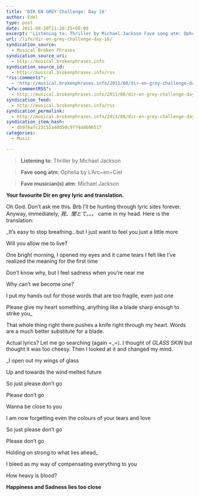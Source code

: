 ```yaml
---
title: 'DIR EN GREY Challenge: Day 16'
author: Edel
type: post
date: 2011-08-30T21:28:25+00:00
excerpt: 'Listening to: Thriller by Michael Jackson Fave song atm: Ophelia by L&#8217;Arc~en~Ciel Fave musician(s) atm: Michael Jackson Your favourite Dir en grey lyric and translation. Oh God. Don&#8217;t ask me this. Brb I&#8217;ll be hunting through lyric sites forever. Anyway, immediately, 我、闇とて。。。 came in my head. Here is the translation: It&#8217;s easy to stop breathing&#8230;but [...]'
url: /life/dir-en-grey-challenge-day-16/
syndication_source:
  - Musical Broken Phrases
syndication_source_uri:
  - http://musical.brokenphrases.info
syndication_source_id:
  - http://musical.brokenphrases.info/rss
"rss:comments":
  - 'http://musical.brokenphrases.info/2011/08/dir-en-grey-challenge-day-16/#comments'
"wfw:commentRSS":
  - http://musical.brokenphrases.info/2011/08/dir-en-grey-challenge-day-16/feed/
syndication_feed:
  - http://musical.brokenphrases.info/rss
syndication_permalink:
  - http://musical.brokenphrases.info/2011/08/dir-en-grey-challenge-day-16/
syndication_item_hash:
  - db976afc23c55a40d50c9f74dd606517
categories:
  - Music

---
```

> **Listening to**: Thriller by Michael Jackson
  
> **Fave song atm**: Ophelia by L&#8217;Arc~en~Ciel
  
> **Fave musician(s) atm**: Michael Jackson 

**Your favourite Dir en grey lyric and translation.**

Oh God. Don&#8217;t ask me this. Brb I&#8217;ll be hunting through lyric sites forever. Anyway, immediately, _我、闇とて。。。_ came in my head. Here is the translation:

_It&#8217;s easy to stop breathing&#8230;but I just want to feel you just a little more
  
Will you allow me to live?
  
One bright morning, I opened my eyes and it came tears I felt like I&#8217;ve realized the meaning for the first time
  
Don&#8217;t know why, but I feel sadness when you&#8217;re near me
  
Why can&#8217;t we become one?
  
I put my hands out for those words that are too fragile, even just one
  
Please give my heart something, anything like a blade sharp enough to strike you_

That whole thing right there pushes a knife right through my heart. Words are a much better substitute for a blade.

Actual lyrics? Let me go searching (again =_=). I thought of _GLASS SKIN_ but thought it was too cheesy. Then I looked at it and changed my mind.

_I open out my wings of glass
  
Up and towards the wind melted future
  
So just please don&#8217;t go
  
Please don&#8217;t go
  
Wanna be close to you
  
I am now forgetting even the colours of your tears and love
  
So just please don&#8217;t go
  
Please don&#8217;t go
  
Holding on strong to what lies ahead_

I bleed as my way of compensating everything to you
  
How heavy is blood?
  
**Happiness and Sadness lies too close**

<ol class="footnote">
</ol>